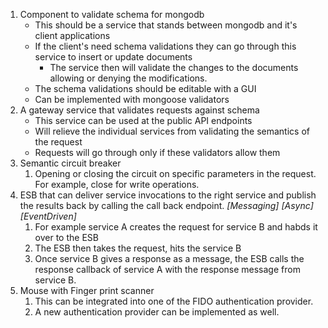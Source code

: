 1. Component to validate schema for mongodb
    - This should be a service that stands between mongodb and it's client applications
    - If the client's need schema validations they can go through this service to insert or update documents
        - The service then will validate the changes to the documents allowing or denying the modifications.
    - The schema validations should be editable with a GUI
    - Can be implemented with mongoose validators
2. A gateway service that validates requests against schema
    - This service can be used at the public API endpoints
    - Will relieve the individual services from validating the semantics of the request
    - Requests will go through only if these validators allow them
3. Semantic circuit breaker
   1. Opening or closing the circuit on specific parameters in the request. For example, close for write operations.
4. ESB that can deliver service invocations to the right service and publish the results back by calling the call back endpoint. _[Messaging]_ _[Async]_ _[EventDriven]_
   1. For example service A creates the request for service B and habds it over to the ESB
   2. The ESB then takes the request, hits the service B
   3. Once service B gives a response as a message, the ESB calls the response callback of service A with the response message from service B. 
5. Mouse with Finger print scanner
   1. This can be integrated into one of the FIDO authentication provider.
   2. A new authentication provider can be implemented as well.
